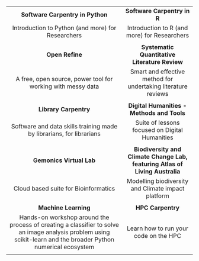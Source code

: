 
| | |
| :-------: | :-------: |
| **Software Carpentry in Python** | **Software Carpentry in R** |
| Introduction to Python (and more) for Researchers | Introduction to R (and more) for Researchers |
|||
| **Open Refine** | **Systematic Quantitative Literature Review** |
| A free, open source, power tool for working with messy data| Smart and effective method for undertaking literature reviews |
|||
|**Library Carpentry** |**Digital Humanities - Methods and Tools** |
|Software and data skills training made by librarians, for librarians |Suite of lessons focused on Digital Humanities |
|||
| **Gemonics Virtual Lab** | **Biodiversity and Climate Change Lab, featuring Atlas of Living Australia** |
| Cloud based suite for Bioinformatics | Modelling biodiversity and Climate impact platform |
|||
|**Machine Learning**  | **HPC Carpentry**|
|Hands-on workshop around the process of creating a classifier to solve an image analysis problem using scikit-learn and the broader Python numerical ecosystem| Learn how to run your code on the HPC                                                                                                                  |
|||
